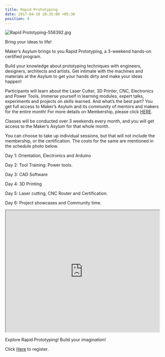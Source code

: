 ```yaml
---
title: Rapid Prototyping
date: 2017-04-10 20:35:00 +05:30
position: 4
---
```


![Rapid Prototyping-556392.jpg](/uploads/Rapid%20Prototyping-556392.jpg)

Bring your ideas to life!

Maker’s Asylum brings to you Rapid Prototyping, a 3-weekend hands-on certified program.

Build your knowledge about prototyping techniques with engineers, designers, architects and artists. Get intimate with the machines and materials at the Asylum to get your hands dirty and make your ideas happen!

Participants will learn about the Laser Cutter, 3D Printer, CNC, Electronics and Power Tools. Immerse yourself in learning modules, expert talks, experiments and projects on skills learned. And what’s the best part? You get full access to Maker’s Asylum and its community of mentors and makers for the entire month! For more details on Membership, please click [HERE](/membership).

Classes will be conducted over 3 weekends every month, and you will get access to the Maker’s Asylum for that whole month.

You can choose to take up individual sessions, but that will not include the membership, or the certification. The costs for the same are mentioned in the schedule photo below.

Day 1: Orientation, Electronics and Arduino

Day 2: Tool Training: Power tools.

Day 3: CAD Software

Day 4: 3D Printing

Day 5: Laser cutting, CNC Router and Certification.

Day 6: Project showcases and Community time.

<iframe src="https://docs.google.com/spreadsheets/d/e/2PACX-1vR1aUEVR7nwU9IRDaRYbhuZ2wiopzVqPLX_G4GUYN9LmEmO6beqgcSl9Lb6rQ-SWIkoVccTciewxW3D/pubhtml?gid=0&amp;single=true&amp;widget=true&amp;headers=false" width="100%" height="400px"></iframe>

Explore Rapid Prototyping! Build your imagination!

Click [Here](https://www.instamojo.com/MakersAsylum/rapid-prototyping-b8d6a/) to register.